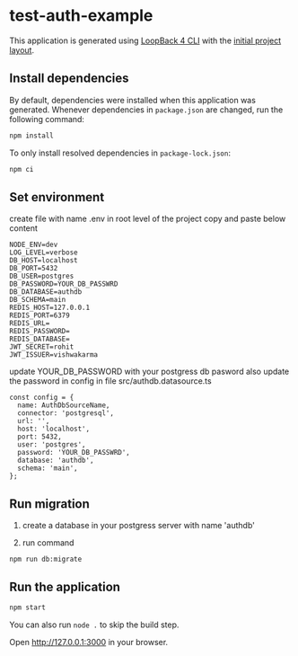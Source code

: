 # test-auth-example

This application is generated using [LoopBack 4 CLI](https://loopback.io/doc/en/lb4/Command-line-interface.html) with the
[initial project layout](https://loopback.io/doc/en/lb4/Loopback-application-layout.html).

## Install dependencies

By default, dependencies were installed when this application was generated.
Whenever dependencies in `package.json` are changed, run the following command:

```sh
npm install
```

To only install resolved dependencies in `package-lock.json`:

```sh
npm ci
```
## Set environment
create file with name .env in root level of the project
copy and paste below content
```
NODE_ENV=dev
LOG_LEVEL=verbose
DB_HOST=localhost
DB_PORT=5432
DB_USER=postgres
DB_PASSWORD=YOUR_DB_PASSWRD
DB_DATABASE=authdb
DB_SCHEMA=main
REDIS_HOST=127.0.0.1
REDIS_PORT=6379
REDIS_URL=
REDIS_PASSWORD=
REDIS_DATABASE=
JWT_SECRET=rohit
JWT_ISSUER=vishwakarma
```
update YOUR_DB_PASSWORD with your postgress db pasword
also update the password in config in file src/authdb.datasource.ts
```
const config = {
  name: AuthDbSourceName,
  connector: 'postgresql',
  url: '',
  host: 'localhost',
  port: 5432,
  user: 'postgres',
  password: 'YOUR_DB_PASSWRD',
  database: 'authdb',
  schema: 'main',
};
```
## Run migration
1. create a database in your postgress server with name 'authdb'

2. run command
```
npm run db:migrate
```
## Run the application

```sh
npm start
```

You can also run `node .` to skip the build step.

Open http://127.0.0.1:3000 in your browser.

